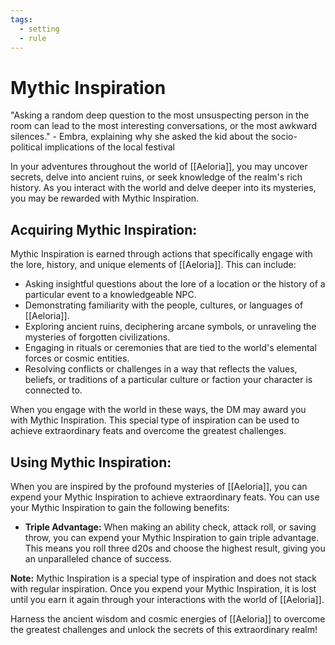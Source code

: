 ```yaml
---
tags:
  - setting
  - rule
---
```

# Mythic Inspiration

"Asking a random deep question to the most unsuspecting person in the room can lead to the most interesting conversations, or the most awkward silences." - Embra, explaining why she asked the kid about the socio-political implications of the local festival

In your adventures throughout the world of [[Aeloria]], you may uncover secrets, delve into ancient ruins, or seek knowledge of the realm's rich history. As you interact with the world and delve deeper into its mysteries, you may be rewarded with Mythic Inspiration.

## Acquiring Mythic Inspiration: 

Mythic Inspiration is earned through actions that specifically engage with the lore, history, and unique elements of [[Aeloria]]. This can include:

- Asking insightful questions about the lore of a location or the history of a particular event to a knowledgeable NPC.
- Demonstrating familiarity with the people, cultures, or languages of [[Aeloria]].
- Exploring ancient ruins, deciphering arcane symbols, or unraveling the mysteries of forgotten civilizations.
- Engaging in rituals or ceremonies that are tied to the world's elemental forces or cosmic entities.
- Resolving conflicts or challenges in a way that reflects the values, beliefs, or traditions of a particular culture or faction your character is connected to.

When you engage with the world in these ways, the DM may award you with Mythic Inspiration. This special type of inspiration can be used to achieve extraordinary feats and overcome the greatest challenges.

## Using Mythic Inspiration:

When you are inspired by the profound mysteries of [[Aeloria]], you can expend your Mythic Inspiration to achieve extraordinary feats. You can use your Mythic Inspiration to gain the following benefits:

- **Triple Advantage:** When making an ability check, attack roll, or saving throw, you can expend your Mythic Inspiration to gain triple advantage. This means you roll three d20s and choose the highest result, giving you an unparalleled chance of success.

**Note:** Mythic Inspiration is a special type of inspiration and does not stack with regular inspiration. Once you expend your Mythic Inspiration, it is lost until you earn it again through your interactions with the world of [[Aeloria]].

Harness the ancient wisdom and cosmic energies of [[Aeloria]] to overcome the greatest challenges and unlock the secrets of this extraordinary realm!